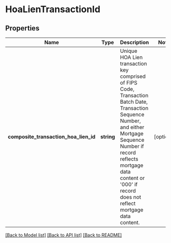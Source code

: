 # HoaLienTransactionId

## Properties
Name | Type | Description | Notes
------------ | ------------- | ------------- | -------------
**composite_transaction_hoa_lien_id** | **string** | Unique HOA Lien transaction key comprised of FIPS Code, Transaction Batch Date, Transaction Sequence Number, and either Mortgage Sequence Number if record reflects mortgage data content or &#x27;000&#x27; if record does not reflect mortgage data content. | [optional] 

[[Back to Model list]](../../README.md#documentation-for-models) [[Back to API list]](../../README.md#documentation-for-api-endpoints) [[Back to README]](../../README.md)

